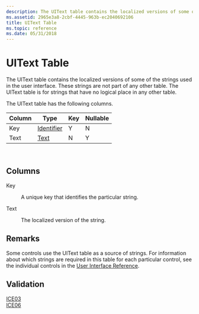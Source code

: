 ```yaml
---
description: The UIText table contains the localized versions of some of the strings used in the user interface. These strings are not part of any other table. The UIText table is for strings that have no logical place in any other table.
ms.assetid: 2965e3a8-2cbf-4445-963b-ec2040692106
title: UIText Table
ms.topic: reference
ms.date: 05/31/2018
---
```


# UIText Table

The UIText table contains the localized versions of some of the strings used in the user interface. These strings are not part of any other table. The UIText table is for strings that have no logical place in any other table.

The UIText table has the following columns.



| Column | Type                         | Key | Nullable |
|--------|------------------------------|-----|----------|
| Key    | [Identifier](identifier.md) | Y   | N        |
| Text   | [Text](text.md)             | N   | Y        |



 

## Columns

<dl> <dt>

<span id="Key"></span><span id="key"></span><span id="KEY"></span>Key
</dt> <dd>

A unique key that identifies the particular string.

</dd> <dt>

<span id="Text"></span><span id="text"></span><span id="TEXT"></span>Text
</dt> <dd>

The localized version of the string.

</dd> </dl>

## Remarks

Some controls use the UIText table as a source of strings. For information about which strings are required in this table for each particular control, see the individual controls in the [User Interface Reference](user-interface-reference.md).

## Validation

<dl>

[ICE03](ice03.md)  
[ICE06](ice06.md)  
</dl>

 

 



